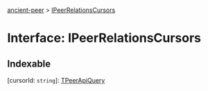 [ancient-peer](../README.md) > [IPeerRelationsCursors](../interfaces/ipeerrelationscursors.md)



# Interface: IPeerRelationsCursors

## Indexable

\[cursorId: `string`\]:&nbsp;[TPeerApiQuery](../#tpeerapiquery)

